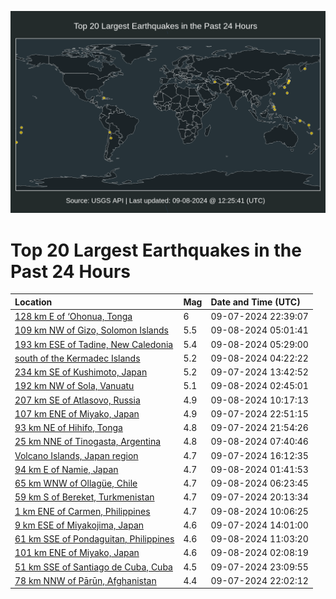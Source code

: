 ![Map](./map.png)

# Top 20 Largest Earthquakes in the Past 24 Hours

| Location | Mag | Date and Time (UTC) |
|:---|:---|:---|
| [128 km E of ‘Ohonua, Tonga](https://earthquake.usgs.gov/earthquakes/eventpage/us6000nqd8) | 6 | 09-07-2024 22:39:07 |
| [109 km NW of Gizo, Solomon Islands](https://earthquake.usgs.gov/earthquakes/eventpage/us6000nqf4) | 5.5 | 09-08-2024 05:01:41 |
| [193 km ESE of Tadine, New Caledonia](https://earthquake.usgs.gov/earthquakes/eventpage/us6000nqf8) | 5.4 | 09-08-2024 05:29:00 |
| [south of the Kermadec Islands](https://earthquake.usgs.gov/earthquakes/eventpage/us6000nqeu) | 5.2 | 09-08-2024 04:22:22 |
| [234 km SE of Kushimoto, Japan](https://earthquake.usgs.gov/earthquakes/eventpage/us6000nqat) | 5.2 | 09-07-2024 13:42:52 |
| [192 km NW of Sola, Vanuatu](https://earthquake.usgs.gov/earthquakes/eventpage/us6000nqej) | 5.1 | 09-08-2024 02:45:01 |
| [207 km SE of Atlasovo, Russia](https://earthquake.usgs.gov/earthquakes/eventpage/us6000nqg6) | 4.9 | 09-08-2024 10:17:13 |
| [107 km ENE of Miyako, Japan](https://earthquake.usgs.gov/earthquakes/eventpage/us6000nqd9) | 4.9 | 09-07-2024 22:51:15 |
| [93 km NE of Hihifo, Tonga](https://earthquake.usgs.gov/earthquakes/eventpage/us6000nqd0) | 4.8 | 09-07-2024 21:54:26 |
| [25 km NNE of Tinogasta, Argentina](https://earthquake.usgs.gov/earthquakes/eventpage/us6000nqfn) | 4.8 | 09-08-2024 07:40:46 |
| [Volcano Islands, Japan region](https://earthquake.usgs.gov/earthquakes/eventpage/us6000nqb9) | 4.7 | 09-07-2024 16:12:35 |
| [94 km E of Namie, Japan](https://earthquake.usgs.gov/earthquakes/eventpage/us6000nqe1) | 4.7 | 09-08-2024 01:41:53 |
| [65 km WNW of Ollagüe, Chile](https://earthquake.usgs.gov/earthquakes/eventpage/us6000nqfe) | 4.7 | 09-08-2024 06:23:45 |
| [59 km S of Bereket, Turkmenistan](https://earthquake.usgs.gov/earthquakes/eventpage/us6000nqch) | 4.7 | 09-07-2024 20:13:34 |
| [1 km ENE of Carmen, Philippines](https://earthquake.usgs.gov/earthquakes/eventpage/us6000nqg3) | 4.7 | 09-08-2024 10:06:25 |
| [9 km ESE of Miyakojima, Japan](https://earthquake.usgs.gov/earthquakes/eventpage/us6000nqaw) | 4.6 | 09-07-2024 14:01:00 |
| [61 km SSE of Pondaguitan, Philippines](https://earthquake.usgs.gov/earthquakes/eventpage/us6000nqgd) | 4.6 | 09-08-2024 11:03:20 |
| [101 km ENE of Miyako, Japan](https://earthquake.usgs.gov/earthquakes/eventpage/us6000nqe8) | 4.6 | 09-08-2024 02:08:19 |
| [51 km SSE of Santiago de Cuba, Cuba](https://earthquake.usgs.gov/earthquakes/eventpage/us6000nqdg) | 4.5 | 09-07-2024 23:09:55 |
| [78 km NNW of Pārūn, Afghanistan](https://earthquake.usgs.gov/earthquakes/eventpage/us6000nqd3) | 4.4 | 09-07-2024 22:02:12 |

